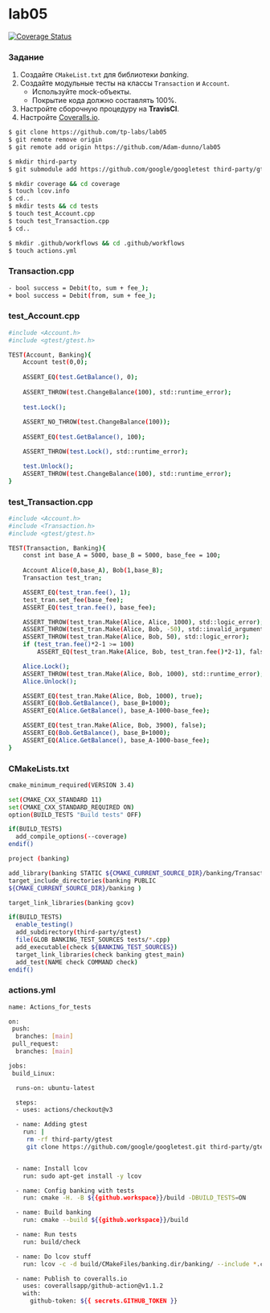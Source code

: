 # lab05

[![Coverage Status](https://coveralls.io/repos/github/Adam-dunno/lab05/badge.svg?branch=main)](https://coveralls.io/github/Adam-dunno/lab05?branch=main)


### Задание
1. Создайте `CMakeList.txt` для библиотеки *banking*.
2. Создайте модульные тесты на классы `Transaction` и `Account`.
    * Используйте mock-объекты.
    * Покрытие кода должно составлять 100%.
3. Настройте сборочную процедуру на **TravisCI**.
4. Настройте [Coveralls.io](https://coveralls.io/).
```sh
$ git clone https://github.com/tp-labs/lab05
$ git remote remove origin
$ git remote add origin https://github.com/Adam-dunno/lab05
```
```sh
$ mkdir third-party
$ git submodule add https://github.com/google/googletest third-party/gtest
```
```sh
$ mkdir coverage && cd coverage
$ touch lcov.info
$ cd..
$ mkdir tests && cd tests
$ touch test_Account.cpp
$ touch test_Transaction.cpp
$ cd..
```
```sh
$ mkdir .github/workflows && cd .github/workflows
$ touch actions.yml
```
### Transaction.cpp
```sh
- bool success = Debit(to, sum + fee_);
+ bool success = Debit(from, sum + fee_);
```
### test_Account.cpp
```sh
#include <Account.h>
#include <gtest/gtest.h>

TEST(Account, Banking){
	Account test(0,0);
	
	ASSERT_EQ(test.GetBalance(), 0);
	
	ASSERT_THROW(test.ChangeBalance(100), std::runtime_error);
	
	test.Lock();
	
	ASSERT_NO_THROW(test.ChangeBalance(100));
	
	ASSERT_EQ(test.GetBalance(), 100);

	ASSERT_THROW(test.Lock(), std::runtime_error);

	test.Unlock();
	ASSERT_THROW(test.ChangeBalance(100), std::runtime_error);
}
```
### test_Transaction.cpp
```sh
#include <Account.h>
#include <Transaction.h>
#include <gtest/gtest.h>

TEST(Transaction, Banking){
	const int base_A = 5000, base_B = 5000, base_fee = 100;
	
	Account Alice(0,base_A), Bob(1,base_B);
	Transaction test_tran;

	ASSERT_EQ(test_tran.fee(), 1);
	test_tran.set_fee(base_fee);
	ASSERT_EQ(test_tran.fee(), base_fee);

	ASSERT_THROW(test_tran.Make(Alice, Alice, 1000), std::logic_error);
	ASSERT_THROW(test_tran.Make(Alice, Bob, -50), std::invalid_argument);
	ASSERT_THROW(test_tran.Make(Alice, Bob, 50), std::logic_error);
	if (test_tran.fee()*2-1 >= 100)
		ASSERT_EQ(test_tran.Make(Alice, Bob, test_tran.fee()*2-1), false);

	Alice.Lock();
	ASSERT_THROW(test_tran.Make(Alice, Bob, 1000), std::runtime_error);
	Alice.Unlock();

	ASSERT_EQ(test_tran.Make(Alice, Bob, 1000), true);
	ASSERT_EQ(Bob.GetBalance(), base_B+1000);	
	ASSERT_EQ(Alice.GetBalance(), base_A-1000-base_fee);

	ASSERT_EQ(test_tran.Make(Alice, Bob, 3900), false);
	ASSERT_EQ(Bob.GetBalance(), base_B+1000);	
	ASSERT_EQ(Alice.GetBalance(), base_A-1000-base_fee);
}
```
### CMakeLists.txt
```sh
cmake_minimum_required(VERSION 3.4)

set(CMAKE_CXX_STANDARD 11)
set(CMAKE_CXX_STANDARD_REQUIRED ON)
option(BUILD_TESTS "Build tests" OFF)

if(BUILD_TESTS)                   
  add_compile_options(--coverage) 
endif()

project (banking)

add_library(banking STATIC ${CMAKE_CURRENT_SOURCE_DIR}/banking/Transaction.cpp ${CMAKE_CURRENT_SOURCE_DIR}/banking/Account.cpp)
target_include_directories(banking PUBLIC
${CMAKE_CURRENT_SOURCE_DIR}/banking )

target_link_libraries(banking gcov)

if(BUILD_TESTS)
  enable_testing()
  add_subdirectory(third-party/gtest)
  file(GLOB BANKING_TEST_SOURCES tests/*.cpp)
  add_executable(check ${BANKING_TEST_SOURCES})
  target_link_libraries(check banking gtest_main)
  add_test(NAME check COMMAND check)
endif()
```
### actions.yml
```sh
name: Actions_for_tests

on:
 push:
  branches: [main]
 pull_request:
  branches: [main]

jobs: 
 build_Linux:

  runs-on: ubuntu-latest

  steps:
  - uses: actions/checkout@v3

  - name: Adding gtest
    run: |
     rm -rf third-party/gtest
     git clone https://github.com/google/googletest.git third-party/gtest -b release-1.11.0


  - name: Install lcov
    run: sudo apt-get install -y lcov

  - name: Config banking with tests
    run: cmake -H. -B ${{github.workspace}}/build -DBUILD_TESTS=ON

  - name: Build banking
    run: cmake --build ${{github.workspace}}/build

  - name: Run tests
    run: build/check

  - name: Do lcov stuff
    run: lcov -c -d build/CMakeFiles/banking.dir/banking/ --include *.cpp --output-file ./coverage/lcov.info

  - name: Publish to coveralls.io
    uses: coverallsapp/github-action@v1.1.2
    with:
      github-token: ${{ secrets.GITHUB_TOKEN }}
```
